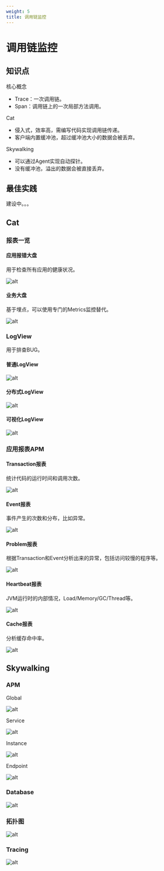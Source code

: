 ```yaml
---
weight: 5
title: 调用链监控
---
```


# 调用链监控

## 知识点

核心概念
- Trace：一次调用链。
- Span：调用链上的一次局部方法调用。

Cat
- 侵入式，效率高，需编写代码实现调用链传递。
- 客户端内置缓冲池，超过缓冲池大小的数据会被丢弃。

Skywalking
- 可以通过Agent实现自动探针。
- 没有缓冲池，溢出的数据会被直接丢弃。

## 最佳实践

建设中。。。

## Cat

### 报表一览

#### 应用报错大盘

用于检查所有应用的健康状况。

![alt](/images/devops/cat1.png)

#### 业务大盘

基于埋点，可以使用专门的Metrics监控替代。

![alt](/images/devops/cat2.png)

### LogView

用于排查BUG。

#### 普通LogView

![alt](/images/devops/cat3.png)

#### 分布式LogView

![alt](/images/devops/cat4.png)

#### 可视化LogView

![alt](/images/devops/cat5.png)

### 应用报表APM

#### Transaction报表

统计代码的运行时间和调用次数。

![alt](/images/devops/cat6.png)

#### Event报表

事件产生的次数和分布，比如异常。

![alt](/images/devops/cat7.png)

#### Problem报表

根据Transaction和Event分析出来的异常，包括访问较慢的程序等。

![alt](/images/devops/cat8.png)

#### Heartbeat报表

JVM运行时的内部情况，Load/Memory/GC/Thread等。

![alt](/images/devops/cat9.png)

#### Cache报表

分析缓存命中率。

![alt](/images/devops/cat10.png)

## Skywalking

### APM

Global

![alt](/images/devops/skywalking1.png)

Service

![alt](/images/devops/skywalking2.png)

Instance

![alt](/images/devops/skywalking3.png)

Endpoint

![alt](/images/devops/skywalking4.png)

### Database

![alt](/images/devops/skywalking5.png)

### 拓扑图

![alt](/images/devops/skywalking6.png)

### Tracing

![alt](/images/devops/skywalking7.png)
